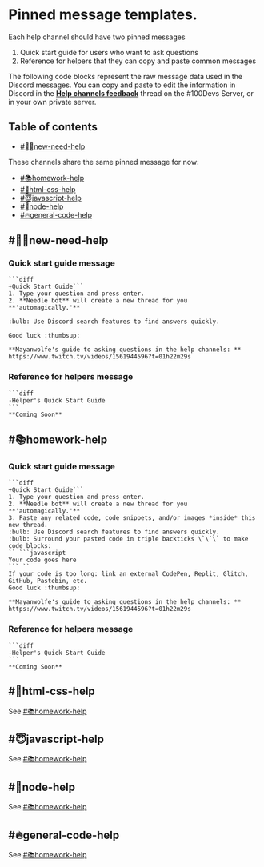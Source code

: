 # Pinned message templates.

Each help channel should have two pinned messages
1. Quick start guide for users who want to ask questions
2. Reference for helpers that they can copy and paste common messages

The following code blocks represent the raw message data used in the Discord messages. You can copy and paste to edit the information in Discord in the [**Help channels feedback**](https://discordapp.com/channels/735923219315425401/1003734460291887195) thread on the #100Devs Server, or in your own private server.

## Table of contents
* [#👋🏽new-need-help](#new-need-help)

These channels share the same pinned message for now:
* [#📚homework-help](#homework-help)
* [#🤬html-css-help](#html-css-help)
* [#😇javascript-help](#javascript-help)
* [#👑node-help](#node-help)
* [#🔥general-code-help](#general-code-help)

## #👋🏽new-need-help
### Quick start guide message
````
```diff
+Quick Start Guide```
1. Type your question and press enter.
2. **Needle bot** will create a new thread for you **'automagically.'**

:bulb: Use Discord search features to find answers quickly.

Good luck :thumbsup:

**Mayanwolfe's guide to asking questions in the help channels: **
https://www.twitch.tv/videos/1561944596?t=01h22m29s
````
### Reference for helpers message
````
```diff
-Helper's Quick Start Guide
```
**Coming Soon**
````

## #📚homework-help
### Quick start guide message
````
```diff
+Quick Start Guide```
1. Type your question and press enter.
2. **Needle bot** will create a new thread for you **'automagically.'**
3. Paste any related code, code snippets, and/or images *inside* this new thread.
:bulb: Use Discord search features to find answers quickly.
:bulb: Surround your pasted code in triple backticks \`\`\` to make code blocks:
`` ```javascript
Your code goes here
``` ``
If your code is too long: link an external CodePen, Replit, Glitch, GitHub, Pastebin, etc. 
Good luck :thumbsup:

**Mayanwolfe's guide to asking questions in the help channels: **
https://www.twitch.tv/videos/1561944596?t=01h22m29s
````
### Reference for helpers message
````
```diff
-Helper's Quick Start Guide
```
**Coming Soon**
````

## #🤬html-css-help
See [#📚homework-help](#homework-help)

## #😇javascript-help
See [#📚homework-help](#homework-help)

## #👑node-help
See [#📚homework-help](#homework-help)

## #🔥general-code-help 
See [#📚homework-help](#homework-help)
